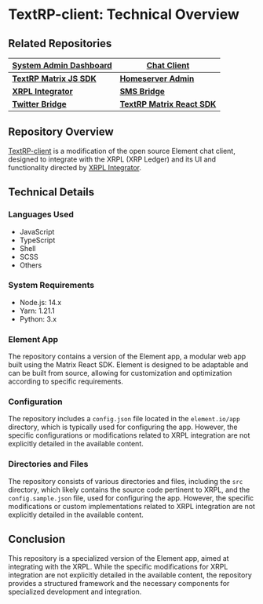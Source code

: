 # TextRP-client: Technical Overview

## Related Repositories

| [System Admin Dashboard](https://github.com/xurgedigitallab/TextRP-adminDB) |  [Chat Client](https://github.com/xurgedigitallab/TextRP-client) |
| ----- | ----- |
| **[TextRP Matrix JS SDK](https://github.com/xurgedigitallab/TextRP-matrix-js-sdk)** | **[Homeserver Admin](https://github.com/xurgedigitallab/TextRP-homeserver-admin)** |
| **[XRPL Integrator](https://github.com/xurgedigitallab/TextRP-adminDB)** | **[SMS Bridge](https://github.com/xurgedigitallab/TextRP-adminDB)** |
| **[Twitter Bridge](https://github.com/xurgedigitallab/TextRP-twitter-bridge)** | **[TextRP Matrix React SDK](https://github.com/xurgedigitallab/TextRP-Matrix-React-SDK)** |


## Repository Overview
[TextRP-client](https://github.com/xurgedigitallab/TextRP-client.git) is a modification of the open source Element chat client, designed to integrate with the XRPL (XRP Ledger) and its UI and functionality directed by [XRPL Integrator](https://github.com/xurgedigitallab/TextRP-adminDB).

## Technical Details

### Languages Used
- JavaScript
- TypeScript
- Shell
- SCSS
- Others

### System Requirements
- Node.js: 14.x
- Yarn: 1.21.1
- Python: 3.x

### Element App
The repository contains a version of the Element app, a modular web app built using the Matrix React SDK. Element is designed to be adaptable and can be built from source, allowing for customization and optimization according to specific requirements.

### Configuration
The repository includes a `config.json` file located in the `element.io/app` directory, which is typically used for configuring the app. However, the specific configurations or modifications related to XRPL integration are not explicitly detailed in the available content.

### Directories and Files
The repository consists of various directories and files, including the `src` directory, which likely contains the source code pertinent to XRPL, and the `config.sample.json` file, used for configuring the app. However, the specific modifications or custom implementations related to XRPL integration are not explicitly detailed in the available content.

## Conclusion
This repository is a specialized version of the Element app, aimed at integrating with the XRPL. While the specific modifications for XRPL integration are not explicitly detailed in the available content, the repository provides a structured framework and the necessary components for specialized development and integration.
